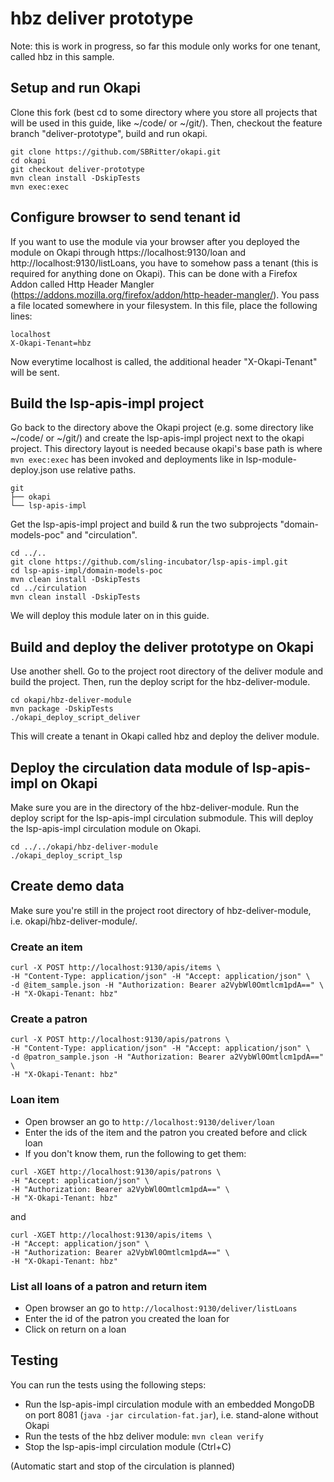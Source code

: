 # hbz deliver prototype

Note: this is work in progress, so far this module only works for one tenant, called hbz in this sample.

## Setup and run Okapi

Clone this fork (best cd to some directory where you store all projects that will be used in this guide, like ~/code/ or ~/git/). Then, checkout the feature branch "deliver-prototype", build and run okapi.

```
git clone https://github.com/SBRitter/okapi.git
cd okapi
git checkout deliver-prototype
mvn clean install -DskipTests
mvn exec:exec
```

## Configure browser to send tenant id

If you want to use the module via your browser after you deployed the module on Okapi through https://localhost:9130/loan and http://localhost:9130/listLoans, you have to somehow pass a tenant (this is required for anything done on Okapi). This can be done with a Firefox Addon called Http Header Mangler (https://addons.mozilla.org/firefox/addon/http-header-mangler/). You pass a file located somewhere in your filesystem. In this file, place the following lines:

```
localhost
X-Okapi-Tenant=hbz
```

Now everytime localhost is called, the additional header "X-Okapi-Tenant" will be sent.

## Build the lsp-apis-impl project

Go back to the directory above the Okapi project (e.g. some directory like ~/code/ or ~/git/) and create the lsp-apis-impl project next to the okapi project. This directory layout is needed because okapi's base path is where `mvn exec:exec` has been invoked and deployments like in lsp-module-deploy.json use relative paths.

```
git
├── okapi
└── lsp-apis-impl
```
Get the lsp-apis-impl project and build & run the two subprojects "domain-models-poc" and "circulation".

```
cd ../..
git clone https://github.com/sling-incubator/lsp-apis-impl.git
cd lsp-apis-impl/domain-models-poc
mvn clean install -DskipTests
cd ../circulation
mvn clean install -DskipTests
```

We will deploy this module later on in this guide.

## Build and deploy the deliver prototype on Okapi

Use another shell. Go to the project root directory of the deliver module and build the project. Then, run the deploy script for the hbz-deliver-module.
```
cd okapi/hbz-deliver-module
mvn package -DskipTests
./okapi_deploy_script_deliver
```

This will create a tenant in Okapi called hbz and deploy the deliver module.

## Deploy the circulation data module of lsp-apis-impl on Okapi

Make sure you are in the directory of the hbz-deliver-module. Run the deploy script for the lsp-apis-impl circulation submodule. This will deploy the lsp-apis-impl circulation module on Okapi.

```
cd ../../okapi/hbz-deliver-module
./okapi_deploy_script_lsp
```

## Create demo data

Make sure you're still in the project root directory of hbz-deliver-module, i.e. okapi/hbz-deliver-module/.

### Create an item

```
curl -X POST http://localhost:9130/apis/items \
-H "Content-Type: application/json" -H "Accept: application/json" \
-d @item_sample.json -H "Authorization: Bearer a2VybWl0Omtlcm1pdA==" \
-H "X-Okapi-Tenant: hbz"
```

### Create a patron

```
curl -X POST http://localhost:9130/apis/patrons \
-H "Content-Type: application/json" -H "Accept: application/json" \
-d @patron_sample.json -H "Authorization: Bearer a2VybWl0Omtlcm1pdA==" \
-H "X-Okapi-Tenant: hbz"
```

### Loan item
* Open browser an go to `http://localhost:9130/deliver/loan`
* Enter the ids of the item and the patron you created before and click loan
* If you don't know them, run the following to get them: 

```
curl -XGET http://localhost:9130/apis/patrons \
-H "Accept: application/json" \
-H "Authorization: Bearer a2VybWl0Omtlcm1pdA==" \
-H "X-Okapi-Tenant: hbz"
```

and

```
curl -XGET http://localhost:9130/apis/items \
-H "Accept: application/json" \
-H "Authorization: Bearer a2VybWl0Omtlcm1pdA==" \
-H "X-Okapi-Tenant: hbz"
```

### List all loans of a patron and return item
* Open browser an go to `http://localhost:9130/deliver/listLoans`
* Enter the id of the patron you created the loan for
* Click on return on a loan

## Testing

You can run the tests using the following steps:
* Run the lsp-apis-impl circulation module with an embedded MongoDB on port 8081 (`java -jar circulation-fat.jar`), i.e. stand-alone without Okapi
* Run the tests of the hbz deliver module: `mvn clean verify`
* Stop the lsp-apis-impl circulation module (Ctrl+C)

(Automatic start and stop of the circulation is planned)
